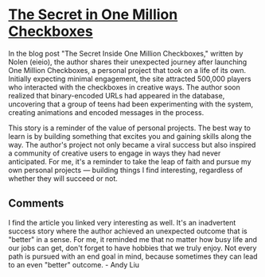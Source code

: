 # [The Secret in One Million Checkboxes](https://eieio.games/essays/the-secret-in-one-million-checkboxes/)

In the blog post "The Secret Inside One Million Checkboxes," written by Nolen (eieio), the author shares their unexpected journey after launching One Million Checkboxes, a personal project that took on a life of its own. Initially expecting minimal engagement, the site attracted 500,000 players who interacted with the checkboxes in creative ways. The author soon realized that binary-encoded URLs had appeared in the database, uncovering that a group of teens had been experimenting with the system, creating animations and encoded messages in the process.

This story is a reminder of the value of personal projects. The best way to learn is by building something that excites you and gaining skills along the way. The author's project not only became a viral success but also inspired a community of creative users to engage in ways they had never anticipated. For me, it's a reminder to take the leap of faith and pursue my own personal projects &#8212; building things I find interesting, regardless of whether they will succeed or not.

## Comments
 
I find the article you linked very interesting as well. It's an inadvertent success story where the author achieved an unexpected outcome that is "better" in a sense. For me, it reminded me that no matter how busy life and our jobs can get, don't forget to have hobbies that we truly enjoy. Not every path is pursued with an end goal in mind, because sometimes they can lead to an even "better" outcome. - Andy Liu
